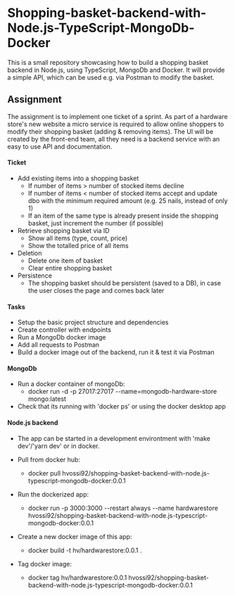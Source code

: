 # Shopping-basket-backend-with-Node.js-TypeScript-MongoDb-Docker
This is a small repository showcasing how to build a shopping basket backend in Node.js, using TypeScript, MongoDb and Docker. It will provide a simple API, which can be used e.g. via Postman to modify the basket.

## Assignment
The assignment is to implement one ticket of a sprint. As part of a hardware store's new website a micro service is required to allow online shoppers to modify their shopping basket (adding & removing items). The UI will be created by the front-end team, all they need is a backend service with an easy to use API and documentation.

#### Ticket
- Add existing items into a shopping basket
    - If number of items > number of stocked items decline
    - If number of items < number of stocked items accept and update dbo with the minimum required amount (e.g. 25 nails, instead of only 1)
    - If an item of the same type is already present inside the shopping basket, just increment the number (if possible)
- Retrieve shopping basket via ID
    - Show all items (type, count, price)
    - Show the totalled price of all items
- Deletion
    - Delete one item of basket
    - Clear entire shopping basket
- Persistence
    - The shopping basket should be persistent (saved to a DB), in case the user closes the page and comes back later
   
 #### Tasks
 - Setup the basic project structure and dependencies
 - Create controller with endpoints
 - Run a MongoDb docker image
- Add all requests to Postman
- Build a docker image out of the backend, run it & test it via Postman

#### MongoDb

- Run a docker container of mongoDb:
    - docker run -d -p 27017:27017 --name=mongodb-hardware-store mongo:latest
- Check that its running with 'docker ps' or using the docker desktop app

#### Node.js backend

- The app can be started in a development environtment with 'make dev'/'yarn dev' or in docker.

- Pull from docker hub: 
    - docker pull hvossi92/shopping-basket-backend-with-node.js-typescript-mongodb-docker:0.0.1
- Run the dockerized app:
    - docker run -p 3000:3000 --restart always --name hardwarestore hvossi92/shopping-basket-backend-with-node.js-typescript-mongodb-docker:0.0.1

- Create a new docker image of this app:
    - docker build -t hv/hardwarestore:0.0.1 .
- Tag docker image:
    - docker tag hv/hardwarestore:0.0.1 hvossi92/shopping-basket-backend-with-node.js-typescript-mongodb-docker:0.0.1

